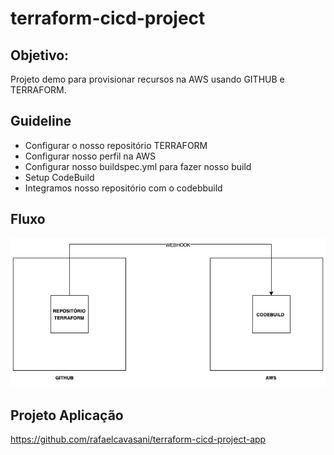 # terraform-cicd-project

## Objetivo:

Projeto demo para provisionar recursos na AWS usando GITHUB e TERRAFORM.

## Guideline
* Configurar o nosso repositório TERRAFORM 
* Configurar nosso perfil na AWS 
* Configurar nosso buildspec.yml para fazer nosso build
* Setup CodeBuild
* Integramos nosso repositório com o codebbuild

## Fluxo
![fluxo](https://github.com/rafaelcavasani/terraform-cicd-project/blob/main/terraform-cicd.jpg?raw=true)

## Projeto Aplicação
https://github.com/rafaelcavasani/terraform-cicd-project-app

